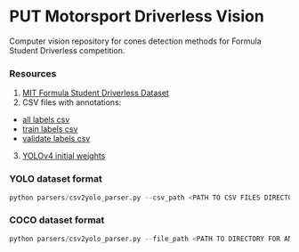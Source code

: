 # PUT Motorsport Driverless Vision
Computer vision repository for cones detection methods for Formula Student Driverless competition.

### Resources
1. [MIT Formula Student Driverless Dataset](https://storage.cloud.google.com/mit-driverless-open-source/YOLO_Dataset.zip?authuser=1)
2. CSV files with annotations:
  - [all labels csv](https://storage.cloud.google.com/mit-driverless-open-source/yolov3-training/all.csv?authuser=1)
  - [train labels csv](https://storage.cloud.google.com/mit-driverless-open-source/yolov3-training/train.csv?authuser=1)
  - [validate labels csv](https://storage.cloud.google.com/mit-driverless-open-source/yolov3-training/validate.csv?authuser=1)
3. [YOLOv4 initial weights](https://drive.google.com/file/d/1JKF-bdIklxOOVy-2Cr5qdvjgGpmGfcbp/view)


### YOLO dataset format
```python
python parsers/csv2yolo_parser.py --csv_path <PATH TO CSV FILES DIRECTORY> --dataset_path <PATH TO DATASET DIRECTORY>
```

### COCO dataset format
```python
python parsers/csv2yolo_parser.py --file_path <PATH TO DIRECTORY FOR ANNOTATION FILES> --csv_path <PATH TO CSV FILES DIRECTORY>
```
